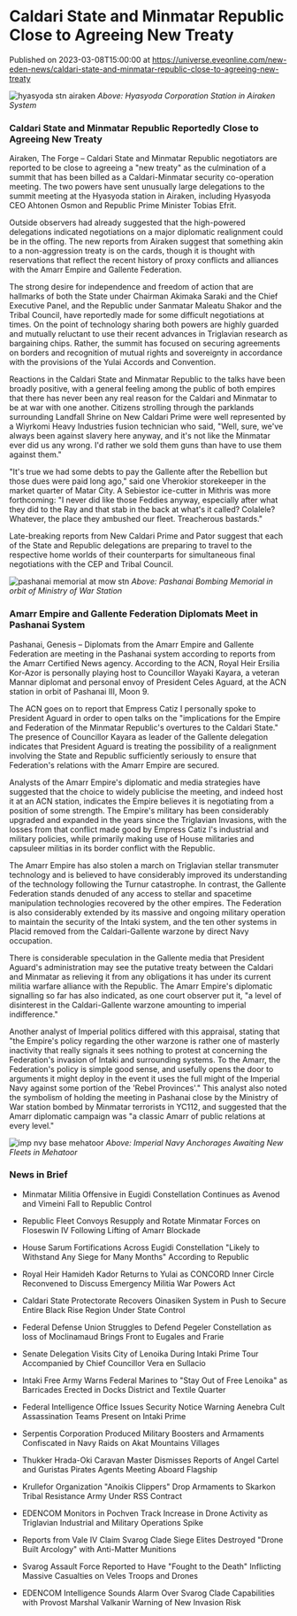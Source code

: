 # Caldari State and Minmatar Republic Close to Agreeing New Treaty
Published on 2023-03-08T15:00:00 at https://universe.eveonline.com/new-eden-news/caldari-state-and-minmatar-republic-close-to-agreeing-new-treaty

![hyasyoda stn airaken](//images.ctfassets.net/1gqwxa4vbed9/11j1oLDTYISzOApdID5VEx/831c599429232230a11e56d6ad08a9ea/hyasyoda_stn_airaken.png) *Above: Hyasyoda Corporation Station in Airaken System*

### Caldari State and Minmatar Republic Reportedly Close to Agreeing New Treaty

Airaken, The Forge – Caldari State and Minmatar Republic negotiators are reported to be close to agreeing a "new treaty" as the culmination of a summit that has been billed as a Caldari-Minmatar security co-operation meeting. The two powers have sent unusually large delegations to the summit meeting at the Hyasyoda station in Airaken, including Hyasyoda CEO Ahtonen Osmon and Republic Prime Minister Tobias Efrit.

Outside observers had already suggested that the high-powered delegations indicated negotiations on a major diplomatic realignment could be in the offing. The new reports from Airaken suggest that something akin to a non-aggression treaty is on the cards, though it is thought with reservations that reflect the recent history of proxy conflicts and alliances with the Amarr Empire and Gallente Federation.

The strong desire for independence and freedom of action that are hallmarks of both the State under Chairman Akimaka Saraki and the Chief Executive Panel, and the Republic under Sanmatar Maleatu Shakor and the Tribal Council, have reportedly made for some difficult negotiations at times. On the point of technology sharing both powers are highly guarded and mutually reluctant to use their recent advances in Triglavian research as bargaining chips. Rather, the summit has focused on securing agreements on borders and recognition of mutual rights and sovereignty in accordance with the provisions of the Yulai Accords and Convention.

Reactions in the Caldari State and Minmatar Republic to the talks have been broadly positive, with a general feeling among the public of both empires that there has never been any real reason for the Caldari and Minmatar to be at war with one another. Citizens strolling through the parklands surrounding Landfall Shrine on New Caldari Prime were well represented by a Wiyrkomi Heavy Industries fusion technician who said, "Well, sure, we've always been against slavery here anyway, and it's not like the Minmatar ever did us any wrong. I'd rather we sold them guns than have to use them against them."

"It's true we had some debts to pay the Gallente after the Rebellion but those dues were paid long ago," said one Vherokior storekeeper in the market quarter of Matar City. A Sebiestor ice-cutter in Mithris was more forthcoming: "I never did like those Feddies anyway, especially after what they did to the Ray and that stab in the back at what's it called? Colalele? Whatever, the place they ambushed our fleet. Treacherous bastards."

Late-breaking reports from New Caldari Prime and Pator suggest that each of the State and Republic delegations are preparing to travel to the respective home worlds of their counterparts for simultaneous final negotiations with the CEP and Tribal Council.

![pashanai memorial at mow stn](//images.ctfassets.net/1gqwxa4vbed9/faDAPvoPqPzs57yZZXfhG/79fa7881e77f4fd3eebdce0786cd3ee4/pashanai_memorial_at_mow_stn.png) *Above: Pashanai Bombing Memorial in orbit of Ministry of War Station*

### Amarr Empire and Gallente Federation Diplomats Meet in Pashanai System

Pashanai, Genesis – Diplomats from the Amarr Empire and Gallente Federation are meeting in the Pashanai system according to reports from the Amarr Certified News agency. According to the ACN, Royal Heir Ersilia Kor-Azor is personally playing host to Councillor Wayaki Kayara, a veteran Mannar diplomat and personal envoy of President Celes Aguard, at the ACN station in orbit of Pashanai III, Moon 9.

The ACN goes on to report that Empress Catiz I personally spoke to President Aguard in order to open talks on the "implications for the Empire and Federation of the Minmatar Republic's overtures to the Caldari State." The presence of Councillor Kayara as leader of the Gallente delegation indicates that President Aguard is treating the possibility of a realignment involving the State and Republic sufficiently seriously to ensure that Federation's relations with the Amarr Empire are secured.

Analysts of the Amarr Empire's diplomatic and media strategies have suggested that the choice to widely publicise the meeting, and indeed host it at an ACN station, indicates the Empire believes it is negotiating from a position of some strength. The Empire's military has been considerably upgraded and expanded in the years since the Triglavian Invasions, with the losses from that conflict made good by Empress Catiz I's industrial and military policies, while primarily making use of House militaries and capsuleer militias in its border conflict with the Republic.

The Amarr Empire has also stolen a march on Triglavian stellar transmuter technology and is believed to have considerably improved its understanding of the technology following the Turnur catastrophe. In contrast, the Gallente Federation stands denuded of any access to stellar and spacetime manipulation technologies recovered by the other empires. The Federation is also considerably extended by its massive and ongoing military operation to maintain the security of the Intaki system, and the ten other systems in Placid removed from the Caldari-Gallente warzone by direct Navy occupation.

There is considerable speculation in the Gallente media that President Aguard's administration may see the putative treaty between the Caldari and Minmatar as relieving it from any obligations it has under its current militia warfare alliance with the Republic. The Amarr Empire's diplomatic signalling so far has also indicated, as one court observer put it, "a level of disinterest in the Caldari-Gallente warzone amounting to imperial indifference."

Another analyst of Imperial politics differed with this appraisal, stating that "the Empire's policy regarding the other warzone is rather one of masterly inactivity that really signals it sees nothing to protest at concerning the Federation's invasion of Intaki and surrounding systems. To the Amarr, the Federation's policy is simple good sense, and usefully opens the door to arguments it might deploy in the event it uses the full might of the Imperial Navy against some portion of the 'Rebel Provinces'." This analyst also noted the symbolism of holding the meeting in Pashanai close by the Ministry of War station bombed by Minmatar terrorists in YC112, and suggested that the Amarr diplomatic campaign was "a classic Amarr of public relations at every level."

![imp nvy base mehatoor](//images.ctfassets.net/1gqwxa4vbed9/34kz4ZxXM9gVLQtW6BgbcI/30744869f4d530162ee042ecdba83f96/imp_nvy_base_mehatoor.png) *Above: Imperial Navy Anchorages Awaiting New Fleets in Mehatoor*

### News in Brief

- Minmatar Militia Offensive in Eugidi Constellation Continues as Avenod and Vimeini Fall to Republic Control

- Republic Fleet Convoys Resupply and Rotate Minmatar Forces on Floseswin IV Following Lifting of Amarr Blockade

- House Sarum Fortifications Across Eugidi Constellation "Likely to Withstand Any Siege for Many Months" According to Republic

- Royal Heir Hamideh Kador Returns to Yulai as CONCORD Inner Circle Reconvened to Discuss Emergency Militia War Powers Act

- Caldari State Protectorate Recovers Oinasiken System in Push to Secure Entire Black Rise Region Under State Control

- Federal Defense Union Struggles to Defend Pegeler Constellation as loss of Moclinamaud Brings Front to Eugales and Frarie

- Senate Delegation Visits City of Lenoika During Intaki Prime Tour Accompanied by Chief Councillor Vera en Sullacio

- Intaki Free Army Warns Federal Marines to "Stay Out of Free Lenoika" as Barricades Erected in Docks District and Textile Quarter

- Federal Intelligence Office Issues Security Notice Warning Aenebra Cult Assassination Teams Present on Intaki Prime

- Serpentis Corporation Produced Military Boosters and Armaments Confiscated in Navy Raids on Akat Mountains Villages

- Thukker Hrada-Oki Caravan Master Dismisses Reports of Angel Cartel and Guristas Pirates Agents Meeting Aboard Flagship 

- Krullefor Organization "Anoikis Clippers" Drop Armaments to Skarkon Tribal Resistance Army Under RSS Contract

- EDENCOM Monitors in Pochven Track Increase in Drone Activity as Triglavian Industrial and Military Operations Spike

- Reports from Vale IV Claim Svarog Clade Siege Elites Destroyed "Drone Built Arcology" with Anti-Matter Munitions

- Svarog Assault Force Reported to Have "Fought to the Death" Inflicting Massive Casualties on Veles Troops and Drones

- EDENCOM Intelligence Sounds Alarm Over Svarog Clade Capabilities with Provost Marshal Valkanir Warning of New Invasion Risk
